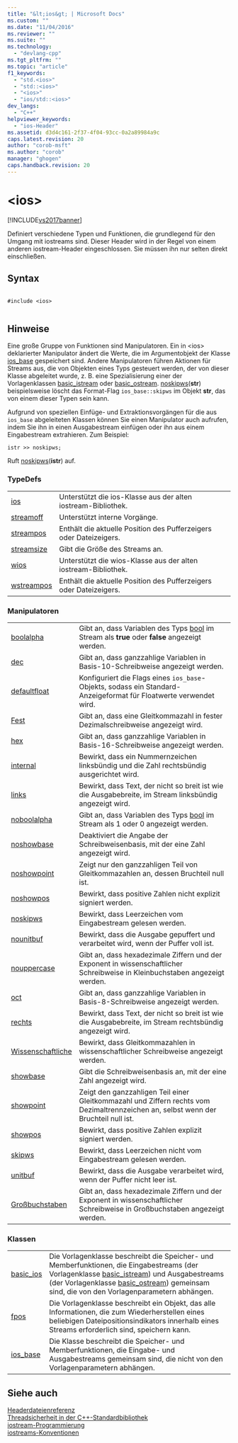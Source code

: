 ```yaml
---
title: "&lt;ios&gt; | Microsoft Docs"
ms.custom: ""
ms.date: "11/04/2016"
ms.reviewer: ""
ms.suite: ""
ms.technology: 
  - "devlang-cpp"
ms.tgt_pltfrm: ""
ms.topic: "article"
f1_keywords: 
  - "std.<ios>"
  - "std::<ios>"
  - "<ios>"
  - "ios/std::<ios>"
dev_langs: 
  - "C++"
helpviewer_keywords: 
  - "ios-Header"
ms.assetid: d3d4c161-2f37-4f04-93cc-0a2a89984a9c
caps.latest.revision: 20
author: "corob-msft"
ms.author: "corob"
manager: "ghogen"
caps.handback.revision: 20
---
```

# &lt;ios&gt;
[!INCLUDE[vs2017banner](../assembler/inline/includes/vs2017banner.md)]

Definiert verschiedene Typen und Funktionen, die grundlegend für den Umgang mit iostreams sind.  Dieser Header wird in der Regel von einem anderen iostream\-Header eingeschlossen. Sie müssen ihn nur selten direkt einschließen.  
  
## Syntax  
  
```  
  
#include <ios>  
  
```  
  
## Hinweise  
 Eine große Gruppe von Funktionen sind Manipulatoren.  Ein in \<ios\> deklarierter Manipulator ändert die Werte, die im Argumentobjekt der Klasse [ios\_base](../standard-library/ios-base-class.md) gespeichert sind.  Andere Manipulatoren führen Aktionen für Streams aus, die von Objekten eines Typs gesteuert werden, der von dieser Klasse abgeleitet wurde, z. B. eine Spezialisierung einer der Vorlagenklassen [basic\_istream](../standard-library/basic-istream-class.md) oder [basic\_ostream](../standard-library/basic-ostream-class.md).  [noskipws](../Topic/noskipws.md)\(**str**\) beispielsweise löscht das Format\-Flag `ios_base::skipws` im Objekt **str**, das von einem dieser Typen sein kann.  
  
 Aufgrund von speziellen Einfüge\- und Extraktionsvorgängen für die aus `ios_base` abgeleiteten Klassen können Sie einen Manipulator auch aufrufen, indem Sie ihn in einen Ausgabestream einfügen oder ihn aus einem Eingabestream extrahieren.  Zum Beispiel:  
  
```  
istr >> noskipws;  
```  
  
 Ruft [noskipws](../Topic/noskipws.md)\(**istr**\) auf.  
  
### TypeDefs  
  
|||  
|-|-|  
|[ios](../Topic/ios.md)|Unterstützt die ios\-Klasse aus der alten iostream\-Bibliothek.|  
|[streamoff](../Topic/streamoff.md)|Unterstützt interne Vorgänge.|  
|[streampos](../Topic/streampos.md)|Enthält die aktuelle Position des Pufferzeigers oder Dateizeigers.|  
|[streamsize](../Topic/streamsize.md)|Gibt die Größe des Streams an.|  
|[wios](../Topic/wios.md)|Unterstützt die wios\-Klasse aus der alten iostream\-Bibliothek.|  
|[wstreampos](../Topic/wstreampos.md)|Enthält die aktuelle Position des Pufferzeigers oder Dateizeigers.|  
  
### Manipulatoren  
  
|||  
|-|-|  
|[boolalpha](../Topic/boolalpha.md)|Gibt an, dass Variablen des Typs [bool](../cpp/bool-cpp.md) im Stream als **true** oder **false** angezeigt werden.|  
|[dec](../Topic/dec.md)|Gibt an, dass ganzzahlige Variablen in Basis\-10\-Schreibweise angezeigt werden.|  
|[defaultfloat](../Topic/%3Cios%3E%20defaultfloat.md)|Konfiguriert die Flags eines `ios_base`\-Objekts, sodass ein Standard\-Anzeigeformat für Floatwerte verwendet wird.|  
|[Fest](../Topic/fixed.md)|Gibt an, dass eine Gleitkommazahl in fester Dezimalschreibweise angezeigt wird.|  
|[hex](../Topic/hex.md)|Gibt an, dass ganzzahlige Variablen in Basis\-16\-Schreibweise angezeigt werden.|  
|[internal](../Topic/internal%20\(Standard%20C++%20Library\).md)|Bewirkt, dass ein Nummernzeichen linksbündig und die Zahl rechtsbündig ausgerichtet wird.|  
|[links](../Topic/left.md)|Bewirkt, dass Text, der nicht so breit ist wie die Ausgabebreite, im Stream linksbündig angezeigt wird.|  
|[noboolalpha](../Topic/noboolalpha.md)|Gibt an, dass Variablen des Typs [bool](../cpp/bool-cpp.md) im Stream als 1 oder 0 angezeigt werden.|  
|[noshowbase](../Topic/noshowbase.md)|Deaktiviert die Angabe der Schreibweisenbasis, mit der eine Zahl angezeigt wird.|  
|[noshowpoint](../Topic/noshowpoint.md)|Zeigt nur den ganzzahligen Teil von Gleitkommazahlen an, dessen Bruchteil null ist.|  
|[noshowpos](../Topic/noshowpos.md)|Bewirkt, dass positive Zahlen nicht explizit signiert werden.|  
|[noskipws](../Topic/noskipws.md)|Bewirkt, dass Leerzeichen vom Eingabestream gelesen werden.|  
|[nounitbuf](../Topic/nounitbuf.md)|Bewirkt, dass die Ausgabe gepuffert und verarbeitet wird, wenn der Puffer voll ist.|  
|[nouppercase](../Topic/nouppercase.md)|Gibt an, dass hexadezimale Ziffern und der Exponent in wissenschaftlicher Schreibweise in Kleinbuchstaben angezeigt werden.|  
|[oct](../Topic/oct%20\(%3Cios%3E\).md)|Gibt an, dass ganzzahlige Variablen in Basis\-8\-Schreibweise angezeigt werden.|  
|[rechts](../Topic/right.md)|Bewirkt, dass Text, der nicht so breit ist wie die Ausgabebreite, im Stream rechtsbündig angezeigt wird.|  
|[Wissenschaftliche](../Topic/scientific.md)|Bewirkt, dass Gleitkommazahlen in wissenschaftlicher Schreibweise angezeigt werden.|  
|[showbase](../Topic/showbase.md)|Gibt die Schreibweisenbasis an, mit der eine Zahl angezeigt wird.|  
|[showpoint](../Topic/showpoint.md)|Zeigt den ganzzahligen Teil einer Gleitkommazahl und Ziffern rechts vom Dezimaltrennzeichen an, selbst wenn der Bruchteil null ist.|  
|[showpos](../Topic/showpos.md)|Bewirkt, dass positive Zahlen explizit signiert werden.|  
|[skipws](../Topic/skipws.md)|Bewirkt, dass Leerzeichen nicht vom Eingabestream gelesen werden.|  
|[unitbuf](../Topic/unitbuf.md)|Bewirkt, dass die Ausgabe verarbeitet wird, wenn der Puffer nicht leer ist.|  
|[Großbuchstaben](../Topic/uppercase.md)|Gibt an, dass hexadezimale Ziffern und der Exponent in wissenschaftlicher Schreibweise in Großbuchstaben angezeigt werden.|  
  
### Klassen  
  
|||  
|-|-|  
|[basic\_ios](../standard-library/basic-ios-class.md)|Die Vorlagenklasse beschreibt die Speicher\- und Memberfunktionen, die Eingabestreams \(der Vorlagenklasse [basic\_istream](../standard-library/basic-istream-class.md)\) und Ausgabestreams \(der Vorlagenklasse [basic\_ostream](../standard-library/basic-ostream-class.md)\) gemeinsam sind, die von den Vorlagenparametern abhängen.|  
|[fpos](../standard-library/fpos-class.md)|Die Vorlagenklasse beschreibt ein Objekt, das alle Informationen, die zum Wiederherstellen eines beliebigen Dateipositionsindikators innerhalb eines Streams erforderlich sind, speichern kann.|  
|[ios\_base](../standard-library/ios-base-class.md)|Die Klasse beschreibt die Speicher\- und Memberfunktionen, die Eingabe\- und Ausgabestreams gemeinsam sind, die nicht von den Vorlagenparametern abhängen.|  
  
## Siehe auch  
 [Headerdateienreferenz](../standard-library/cpp-standard-library-header-files.md)   
 [Threadsicherheit in der C\+\+\-Standardbibliothek](../standard-library/thread-safety-in-the-cpp-standard-library.md)   
 [iostream\-Programmierung](../standard-library/iostream-programming.md)   
 [iostreams\-Konventionen](../standard-library/iostreams-conventions.md)